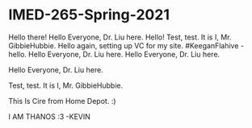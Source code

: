 # IMED-265-Spring-2021
Hello there!
Hello Everyone, Dr. Liu here.
Hello!
Test, test. It is I, Mr. GibbieHubbie. Hello again, setting up VC for my site.
#KeeganFlahive - hello.
Hello Everyone, Dr. Liu here.
Hello Everyone, Dr. Liu here.


Hello Everyone, Dr. Liu here.

Test, test. It is I, Mr. GibbieHubbie. 


This Is Cire from Home Depot. :)

I AM THANOS :3 -KEVIN
